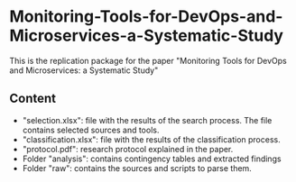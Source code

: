 # Monitoring-Tools-for-DevOps-and-Microservices-a-Systematic-Study

This is the replication package for the paper "Monitoring Tools for DevOps and Microservices: a Systematic Study"

## Content

- "selection.xlsx": file with the results of the search process. The file contains selected sources and tools.
- "classification.xlsx": file with the results of the classification process.
- "protocol.pdf": research protocol explained in the paper.
- Folder "analysis": contains contingency tables and extracted findings
- Folder "raw": contains the sources and scripts to parse them.